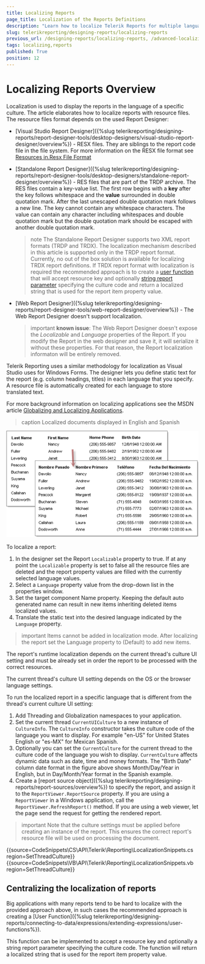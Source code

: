 ```yaml
---
title: Localizing Reports
page_title: Localization of the Reports Definitions
description: "Learn how to localize Telerik Reports for multiple languages across all of the available Report Designer tools."
slug: telerikreporting/designing-reports/localizing-reports
previous_url: /designing-reports/localizing-reports, /advanced-localizing-reports
tags: localizing,reports
published: True
position: 12
---
```


# Localizing Reports Overview

Localization is used to display the reports in the language of a specific culture. The article elaborates how to localize reports with resource files. The resource files format depends on the used Report Designer:

- [Visual Studio Report Designer]({%slug telerikreporting/designing-reports/report-designer-tools/desktop-designers/visual-studio-report-designer/overview%}) - RESX files. They are siblings to the report code file in the file system. For more information on the RESX file format see [Resources in.Resx File Format ](<https://learn.microsoft.com/en-us/previous-versions/dotnet/netframework-3.0/ekyft91f(v=vs.85)>)
- [Standalone Report Designer]({%slug telerikreporting/designing-reports/report-designer-tools/desktop-designers/standalone-report-designer/overview%}) - RES files that are part of the TRDP archive. The RES files contain a key-value list. The first row begins with a **key** after the key follows whitespace and the **value** surrounded in double quotation mark. After the last unescaped double quotation mark follows a new line. The key cannot contain any whitespace characters. The value can contain any character including whitespaces and double quotation mark but the double quotation mark should be escaped with another double quotation mark.

  > note The Standalone Report Designer supports two XML report formats (TRDP and TRDX). The localization mechanism described in this article is supported only in the TRDP report format. Currently, no out of the box solution is available for localizing TRDX report definitions. If TRDX report format with localization is required the recommended approach is to create a [user function](/designing-reports/connecting-to-data/expressions/extending-expressions/user-functions) that will accept resource key and optionally [string report parameter](/designing-reports/connecting-to-data/report-parameters/overview) specifying the culture code and return a localized string that is used for the report item property value.

- [Web Report Designer]({%slug telerikreporting/designing-reports/report-designer-tools/web-report-designer/overview%}) - The Web Report Designer doesn't support localization.

  > important **known issue**: The Web Report Designer doesn't expose the _Localizable_ and _Language_ properties of the Report. If you modify the Report in the web designer and save it, it will serialize it without these properties. For that reason, the Report localization informaton will be entirely removed.

Telerik Reporting uses a similar methodology for localization as Visual Studio uses for Windows Forms. The designer lets you define static text for the report (e.g. column headings, titles) in each language that you specify. A resource file is automatically created for each language to store translated text.

For more background information on localizing applications see the MSDN article [Globalizing and Localizing Applications](https://learn.microsoft.com/en-us/previous-versions/visualstudio/visual-studio-2015/ide/globalizing-and-localizing-applications?view=vs-2015).

> caption Localized documents displayed in English and Spanish

![Localized documents displayed in English and Spanish.](images/localize1.png "Localized documents displayed in English and Spanish")

To localize a report:

1. In the designer set the Report `Localizable` property to true. If at any point the `Localizable` property is set to false all the resource files are deleted and the report property values are filled with the currently selected language values.
1. Select a `Language` property value from the drop-down list in the properties window.
1. Set the target component Name property. Keeping the default auto generated name can result in new items inheriting deleted items localized values.
1. Translate the static text into the desired language indicated by the `Language` property.

> important Items cannot be added in localization mode. After localizing the report set the Language property to (Default) to add new items.

The report's runtime localization depends on the current thread's culture UI setting and must be already set in order the report to be processed with the correct resources.

The current thread's culture UI setting depends on the OS or the browser language settings.

To run the localized report in a specific language that is different from the thread's current culture UI setting:

1. Add Threading and Globalization namespaces to your application.
1. Set the current thread `CurrentUICulture` to a new instance of `CultureInfo`. The `CultureInfo` constructor takes the culture code of the language you want to display. For example "en-US" for United States English or "es-MX" for Mexican Spanish.
1. Optionally you can set the `CurrentCulture` for the current thread to the culture code of the language you wish to display. `CurrentCulture` affects dynamic data such as date, time and money formats. The "Birth Date" column date format in the figure above shows Month/Day/Year in English, but in Day/Month/Year format in the Spanish example.
1. Create a [report source object]({%slug telerikreporting/designing-reports/report-sources/overview%}) to specify the report, and assign it to the `ReportViewer.ReportSource` property. If you are using a `ReportViewer` in a Windows application, call the `ReportViewer.RefreshReport()` method. If you are using a web viewer, let the page send the request for getting the rendered report.

> important Note that the culture settings must be applied before creating an instance of the report. This ensures the correct report's resource file will be used on processing the document.

{{source=CodeSnippets\CS\API\Telerik\Reporting\LocalizationSnippets.cs region=SetThreadCulture}}
{{source=CodeSnippets\VB\API\Telerik\Reporting\LocalizationSnippets.vb region=SetThreadCulture}}

## Centralizing the localization of reports

Big applications with many reports tend to be hard to localize with the provided approach above, in such cases the recommended approach is creating a [User Function]({%slug telerikreporting/designing-reports/connecting-to-data/expressions/extending-expressions/user-functions%}).

This function can be implemented to accept a resource key and optionally a string report parameter specifying the culture code. The function will return a localized string that is used for the report item property value.

